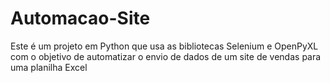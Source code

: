 # Automacao-Site
Este é um projeto em Python que usa as bibliotecas Selenium e OpenPyXL com o objetivo de automatizar o envio de dados de um site de vendas para uma planilha Excel
